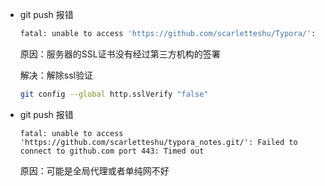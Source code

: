 - git push 报错

  ```bash
  fatal: unable to access 'https://github.com/scarletteshu/Typora/': OpenSSL SSL_read: Connection was reset, errno 10054
  ```

  原因：服务器的SSL证书没有经过第三方机构的签署

  解决：解除ssl验证

  ```bash
  git config --global http.sslVerify "false"
  ```

- git push 报错

  ```git
  fatal: unable to access 'https://github.com/scarletteshu/typora_notes.git/': Failed to connect to github.com port 443: Timed out
  ```

  原因：可能是全局代理或者单纯网不好

  